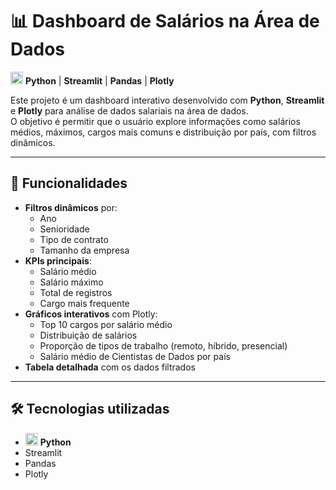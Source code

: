 # 📊 Dashboard de Salários na Área de Dados

<img src="https://cdn.jsdelivr.net/gh/devicons/devicon/icons/python/python-original.svg" width="20" alt="Python logo"/> **Python** | **Streamlit** | **Pandas** | **Plotly**

Este projeto é um dashboard interativo desenvolvido com **Python**, **Streamlit** e **Plotly** para análise de dados salariais na área de dados.  
O objetivo é permitir que o usuário explore informações como salários médios, máximos, cargos mais comuns e distribuição por país, com filtros dinâmicos.

---

## 🚀 Funcionalidades

- **Filtros dinâmicos** por:
  - Ano
  - Senioridade
  - Tipo de contrato
  - Tamanho da empresa
- **KPIs principais**:
  - Salário médio
  - Salário máximo
  - Total de registros
  - Cargo mais frequente
- **Gráficos interativos** com Plotly:
  - Top 10 cargos por salário médio
  - Distribuição de salários
  - Proporção de tipos de trabalho (remoto, híbrido, presencial)
  - Salário médio de Cientistas de Dados por país
- **Tabela detalhada** com os dados filtrados

---

## 🛠️ Tecnologias utilizadas

- <img src="https://cdn.jsdelivr.net/gh/devicons/devicon/icons/python/python-original.svg" width="20" alt="Python logo"/> **Python**
- Streamlit
- Pandas
- Plotly


